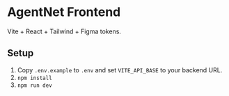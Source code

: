 # AgentNet Frontend

Vite + React + Tailwind + Figma tokens.

## Setup
1. Copy `.env.example` to `.env` and set `VITE_API_BASE` to your backend URL.
2. `npm install`
3. `npm run dev`
